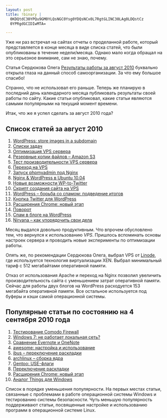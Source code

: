 ```yaml
--- 
layout: post
title: !binary |
  0KDQtdC30YPQu9GM0YLQsNGC0Ysg0YDQsNCx0L7RgtGLINC30LAg0LDQstCz
  0YPRgdGCIDIwMTA=

---
```

Уже ни раз встречал на сайтах отчеты о проделанной работе, который представляется в конце месяца в виде списка статей, что были опубликованы в течение недели/месяца. Однако мало когда обращал на это серьезное внимание, сам не знаю, почему.

Статья Сердюкова Олега <a href="http://theapplegeek.ru/archives/4413">Результаты работы за август 2010</a> буквально открыла глаза на данный способ самоорганизации. За что ему большое спасибо!

Странно, что не использовал его раньше. Теперь же планирую в последний день календарного месяца публиковать результаты своей работы по сайту. Какие статьи опубликовал, какие статьи являются самыми популярными на текущий момент времени.

Итак, что же я успел сделать за август 2010 года?

<!--more-->
<h2>Список статей за август 2010</h2>
<ol>
	<li><a href="http://www.juev.ru/2010/08/29/wordpress-store-images-in-a-subdomain/">WordPress: store images in a subdomain</a></li>
	<li><a href="http://www.juev.ru/2010/08/28/mylifeorganized/">Списки задач</a></li>
	<li><a href="http://www.juev.ru/2010/08/25/optimizaciya-vps-servera/">Оптимизация VPS сервера</a></li>
	<li><a href="http://www.juev.ru/2010/08/24/windows-amazon-backup/">Резервные копии файлов – Amazon S3</a></li>
	<li><a href="http://www.juev.ru/2010/08/23/test-vps-servera/">Тест производительности VPS сервера</a></li>
	<li><a href="http://www.juev.ru/2010/08/22/perexod-na-vps/">Переход на VPS</a></li>
	<li><a href="http://www.juev.ru/2010/08/21/zapusk-phpmyadmin-pod-nginx/">Запуск phpmyadmin под Nginx</a></li>
	<li><a href="http://www.juev.ru/2010/08/21/nginx-wordpress-in-ubuntu-10-04/">Nginx &amp; WordPress в Ubuntu 10.04</a></li>
	<li><a href="http://www.juev.ru/2010/08/20/novye-vozmozhnosti-wp-to-twitter/">Новые возможности WP-to-Twitter</a></li>
	<li><a href="http://www.juev.ru/2010/08/20/skript-sozdaniya-sajta-na-vps/">Скрипт создания сайта на VPS</a></li>
	<li><a href="http://www.juev.ru/2010/08/17/wordpress-borba-so-spamom-podvedenie-itogov/">WordPress – борьба со спамом: подведение итогов</a></li>
	<li><a href="http://www.juev.ru/2010/08/14/knopka-twitter-dlya-wordpress/">Кнопка Twitter для WordPress</a></li>
	<li><a href="http://www.juev.ru/2010/08/13/rasshireniya-chrome-novyj-etap/">Расширения Chrome: новый этап</a></li>
	<li><a href="http://www.juev.ru/2010/08/11/povorot/">Поворот</a></li>
	<li><a href="http://www.juev.ru/2010/08/11/spam-v-bloge-na-wordpress/">Спам в блоге на WordPress</a></li>
	<li><a href="http://www.juev.ru/2010/08/06/nirvanahq/">Nirvana – как упорядочить свои дела</a></li>
</ol>
Месяц выдался довольно продуктивным. Что впрочем обусловлено тем, что вернулся к использованию <em>VPS</em>. Пришлось вспоминать основы настроек сервера и проводить новые эксперименты по оптимизации работы.

Опять же, по рекомендации Сердюкова Олега, выбрал VPS от <a href="http://www.juev.ru/linode/">Linode</a>, где используется технология виртуализации XEN. Выбрал минимальный тариф с 512 мегабайтами оперативной памяти.

Отказ от использования Apache и переход на Nginx позволил увеличить производительность сайта с уменьшением затрат оперативной памяти. Сейчас для работы двух блогов на WordPress расходуется 153 мегабайта оперативной памяти. Все остальное используется под буферы и кэши самой операционной системы.
<h2>Популярные статьи по состоянию на 4 сентября 2010 года</h2>
<ol>
	<li><a href="http://www.juev.ru/2010/01/29/testirovanie-comodo-firewall/">Тестирование Comodo Firewall</a></li>
	<li><a href="http://www.juev.ru/2010/07/09/windows-7-lokalnaya-set/">Windows 7: не работает локальная сеть?</a></li>
	<li><a href="http://www.juev.ru/2010/01/30/sravnenie-evernote-i-onenote/">Сравнение Evernote и OneNote</a></li>
	<li><a href="http://www.juev.ru/2009/05/18/awesome-nastrojka/">awesome: настройка и использование</a></li>
	<li><a href="http://www.juev.ru/2009/11/07/ibus/">ibus – переключение раскладки</a></li>
	<li><a href="http://www.juev.ru/2009/03/07/archlinux-sborka-yadra/">archlinux – сборка ядра</a></li>
	<li><a href="http://www.juev.ru/2009/12/05/gentoo-use-flagi/">Gentoo: USE-флаги</a></li>
	<li><a href="http://www.juev.ru/2009/10/27/pereklyuchenie-raskladki/">Переключение раскладки</a></li>
	<li><a href="http://www.juev.ru/2010/08/13/rasshireniya-chrome-novyj-etap/">Расширения Chrome: новый этап</a></li>
	<li><a href="http://www.juev.ru/2010/04/07/analog-things-dlya-windows/">Аналог Things для Windows</a></li>
</ol>
Список в порядке уменьшения популярности. На первых местах статьи, связанные с проблемами в работе операционной системы Windows и тестированию системы безопасности. Чуть меньшую популярность поддерживают статьи, посвященные настройке и использованию программ в операционной системе Linux.
